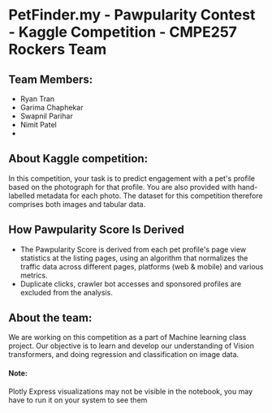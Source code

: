 # PetFinder.my - Pawpularity Contest - Kaggle Competition - CMPE257 Rockers Team

## Team Members:
* Ryan Tran
* Garima Chaphekar
* Swapnil Parihar
* Nimit Patel
* 

## About Kaggle competition:
In this competition, your task is to predict engagement with a pet's profile based on the photograph for that profile. You are also provided with hand-labelled metadata for each photo. The dataset for this competition therefore comprises both images and tabular data.

## How Pawpularity Score Is Derived
* The Pawpularity Score is derived from each pet profile's page view statistics at the listing pages, using an algorithm that normalizes the traffic data across different pages, platforms (web & mobile) and various metrics.
* Duplicate clicks, crawler bot accesses and sponsored profiles are excluded from the analysis.

## About the team:
We are working on this competition as a part of Machine learning class project. Our objective is to learn and develop our understanding of Vision transformers, and doing regression and classification on image data.


#### Note:
Plotly Express visualizations may not be visible in the notebook, you may have to run it on your system to see them
